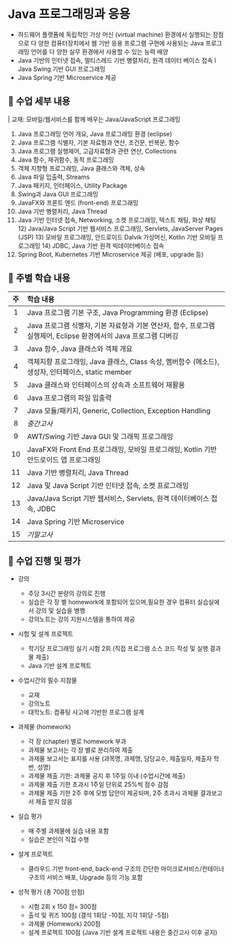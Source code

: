 # Java 프로그래밍과 응용
- 하드웨어 플랫폼에 독립적인 가상 머신 (virtual machine) 환경에서 실행되는 장점으로 다 양한 컴퓨터장치에서 웹 기반 응용 프로그램 구현에 사용되는 Java 프로그래밍 언어를 다 양한 실무 환경에서 사용할 수 있는 능력 배양
- Java 기반의 인터넷 접속, 멀티스레드 기반 병렬처리, 원격 데이터 베이스 접속 l Java Swing 기반 GUI 프로그래밍
- Java Spring 기반 Microservice 제공

## 🩷 수업 세부 내용

| 교재: 모바일/웹서비스를 함께 배우는 Java/JavaScript 프로그래밍

1) Java 프로그래밍 언어 개요, Java 프로그래밍 환경 (eclipse)
2) Java 프로그램 식별자, 기본 자료형과 연산, 조건문, 반복문, 함수
3) Java 프로그램 실행제어, 고급자료형과 관련 연산, Collections
4) Java 함수, 재귀함수, 동적 프로그래밍
5) 객체 지향형 프로그래밍, Java 클래스와 객체, 상속
6) Java 파일 입출력, Streams
7) Java 패키지, 인터페이스, Utility Package
8) Swing과 Java GUI 프로그래밍
9) JavaFX와 프론트 엔드 (front-end) 프로그래밍
10) Java 기반 병렬처리, Java Thread
11) Java 기반 인터넷 접속, Networking, 소켓 프로그래밍, 텍스트 채팅, 화상 채팅 12) Java/Java Script 기반 웹서비스 프로그래밍, Servlets, JavaServer Pages (JSP) 13) 모바일 프로그래밍, 안드로이드 Dalvik 가상머신, Kotlin 기반 모바일 프로그래밍 14) JDBC, Java 기반 원격 빅데이터베이스 접속
15) Spring Boot, Kubernetes 기반 Microservice 제공 (배포, upgrade 등)

## 💚 주별 학습 내용
|주|학습 내용|
|:---:|:---|
|1|Java 프로그램 기본 구조, Java Programming 환경 (Eclipse)|
|2|Java 프로그램 식별자, 기본 자료형과 기본 연산자, 함수, 프로그램 실행제어, Eclipse 환경에서의 Java 프로그램 디버깅|
|3|Java 함수, Java 클래스와 객체 개요|
|4|객체지향 프로그래밍, Java 클래스, Class 속성, 멤버함수 (메소드), 생성자, 인터페이스, static member|
|5|Java 클래스와 인터페이스의 상속과 소프트웨어 재활용|
|6|Java 프로그램의 파일 입출력|
|7|Java 모듈/패키지, Generic, Collection, Exception Handling|
|8|*중간고사*|
|9|AWT/Swing 기반 Java GUI 및 그래픽 프로그래밍|
|10|JavaFX와 Front End 프로그래밍, 모바일 프로그래밍, Kotlin 기반 안드로이드 앱 프로그래밍|
|11|Java 기반 병렬처리, Java Thread|
|12|Java 및 Java Script 기반 인터넷 접속, 소켓 프로그래밍|
|13|Java/Java Script 기반 웹서비스, Servlets, 원격 데이터베이스 접속, JDBC|
|14|Java Spring 기반 Microservice|
|15|*기말고사*</span>|

## 💛 수업 진행 및 평가
- 강의 
  - 주당 3시간 분량의 강의로 진행
  - 실습은 각 장 별 homework에 포함되어 있으며,필요한 경우 컴퓨터 실습실에서 강의 및 실습을 병행
  - 강의노트는 강의 지원시스템을 통하여 제공
- 시험 및 설계 프로젝트
  - 학기당 프로그래밍 실기 시험 2회 (직접 프로그램 소스 코드 작성 및 실행 결과물 제출)
  - Java 기반 설계 프로젝트
- 수업시간의 필수 지참물
  - 교재
  - 강의노트
  - 대학노트: 컴퓨팅 사고에 기반한 프로그램 설계

- 과제물 (homework)
  - 각 장 (chapter) 별로 homework 부과
  - 과제물 보고서는 각 장 별로 분리하여 제출
  - 과제물 보고서는 표지를 사용 (과목명, 과제명, 담당교수, 제출일자, 제출자 학번, 성명)
  - 과제물 제출 기한: 과제물 공지 후 1주일 이내 (수업시간에 제출)
  - 과제물 제출 기한 초과시 1주일 단위로 25%씩 점수 감점
  - 과제물 제출 기한 2주 후에 모범 답안이 제공되며, 2주 초과시 과제물 결과보고서 제출 받지 않음
- 실습 평가
  - 매 주별 과제물에 실습 내용 포함
  - 실습은 본인이 직접 수행
- 설계 프로젝트
  - 클라우드 기반 front-end, back-end 구조의 간단한 마이크로서비스/컨테이너 구조의 서비스 배포, Upgrade 등의 기능 포함
- 성적 평가 (총 700점 만점)
  - 시험 2회 x 150 점= 300점
  - 출석 및 퀴즈 100점 (결석 1회당 -10점, 지각 1회당 -5점) 
  - 과제물 (Homework) 200점
  - 설계 프로젝트 100점 (Java 기반 설계 프로젝트 내용은 중간고사 이후 공지)


